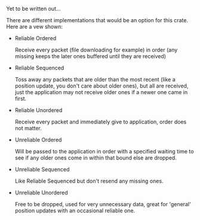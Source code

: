 Yet to be written out... 

There are different implementations that would be an option for this crate. Here are a vew shown: 

- Reliable Ordered 

    Receive every packet (file downloading for example) in order (any missing keeps the later ones buffered until they are received)
- Reliable Sequenced 

    Toss away any packets that are older than the most recent (like a position update, you don't care about older ones), but all are received, just the application may not receive older ones if a newer one came in first.
- Reliable Unordered 

    Receive every packet and immediately give to application, order does not matter.
- Unreliable Ordered 

    Will be passed to the application in order with a specified waiting time to see if any older ones come in within that bound else are dropped.
- Unreliable Sequenced 

    Like Reliable Sequenced but don't resend any missing ones.
- Unreliable Unordered 

    Free to be dropped, used for very unnecessary data, great for 'general' position updates with an occasional reliable one.
